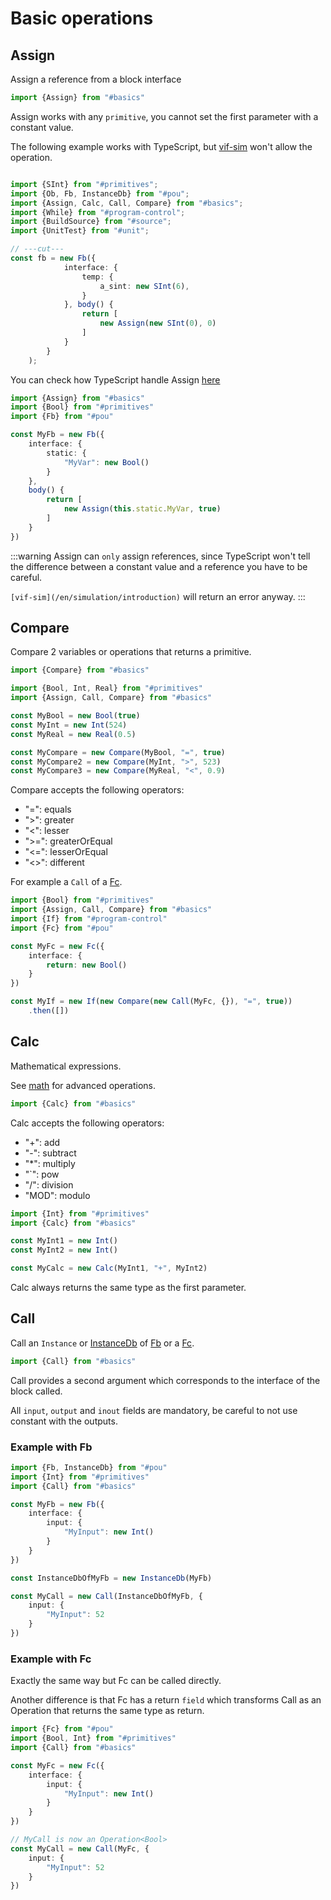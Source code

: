 ﻿---
outline: deep
---

<script setup>
import Container from "../../../components/Container.vue";
import DisplaySnippet from "../../../components/snippet/DisplaySnippet.vue";

import {SInt} from "#primitives";
import {Ob, Fb, InstanceDb} from "#pou";
import {Assign, Calc, Call, Compare} from "#basics";
import {While} from "#program-control";
import {BuildSource} from "#source";
import {UnitTest} from "#unit";


const InvalidAssign = () => {
const fb = new Fb({
            interface: {
                temp: {
                    a_sint: new SInt(6),
                }
            }, body() {
                return [
                    new Assign(new SInt(0), 0)
                ]
            }
        }
    );

    const fbInstance = new InstanceDb(fb);

    return BuildSource({
        blocks:
            {
                "Main": new Ob(
                    {
                        body() {
                            return [new Call(fbInstance, {})]
                        }
                    }
                ),
                "MyFb": fb,
                "MyFb_Instance": fbInstance
            }
    })
}

</script>

# Basic operations

## Assign

Assign a reference from a block interface

```ts twoslash
import {Assign} from "#basics"
```

Assign works with any `primitive`, you cannot set the first parameter with a constant value.

The following example works with TypeScript, but [vif-sim](/en/simulation/introduction) won't allow the operation.

```ts twoslash

import {SInt} from "#primitives";
import {Ob, Fb, InstanceDb} from "#pou";
import {Assign, Calc, Call, Compare} from "#basics";
import {While} from "#program-control";
import {BuildSource} from "#source";
import {UnitTest} from "#unit";

// ---cut---
const fb = new Fb({
            interface: {
                temp: {
                    a_sint: new SInt(6),
                }
            }, body() {
                return [
                    new Assign(new SInt(0), 0)
                ]
            }
        }
    );
```

<ClientOnly>
    <DisplaySnippet :program="InvalidAssign()"/>
</ClientOnly>

You can check how TypeScript handle Assign [here](/en/language/types/primitives#about-typescript)

```ts twoslash
import {Assign} from "#basics"
import {Bool} from "#primitives"
import {Fb} from "#pou"

const MyFb = new Fb({
    interface: {
        static: {
            "MyVar": new Bool()
        }
    },
    body() {
        return [
            new Assign(this.static.MyVar, true)
        ]
    }
})
```

:::warning
Assign can `only` assign references, since TypeScript won't tell the difference between a constant value and a
reference you have to be careful.

`[vif-sim](/en/simulation/introduction)` will return an error anyway.
:::

## Compare

Compare 2 variables or operations that returns a primitive.

```ts twoslash
import {Compare} from "#basics"
```

```ts twoslash
import {Bool, Int, Real} from "#primitives"
import {Assign, Call, Compare} from "#basics"

const MyBool = new Bool(true)
const MyInt = new Int(524)
const MyReal = new Real(0.5)

const MyCompare = new Compare(MyBool, "=", true)
const MyCompare2 = new Compare(MyInt, ">", 523)
const MyCompare3 = new Compare(MyReal, "<", 0.9)
```

Compare accepts the following operators:

- "=": equals
- ">":  greater
- "<":  lesser
- ">=":  greaterOrEqual
- "<=":  lesserOrEqual
- "<>":  different

For example a `Call` of a [Fc](/en/language/pou#Fc).

```ts twoslash
import {Bool} from "#primitives"
import {Assign, Call, Compare} from "#basics"
import {If} from "#program-control"
import {Fc} from "#pou"

const MyFc = new Fc({
    interface: {
        return: new Bool()
    }
})

const MyIf = new If(new Compare(new Call(MyFc, {}), "=", true))
    .then([])
```

## Calc

Mathematical expressions.

See [math](/en/language/operations/math) for advanced operations.

```ts twoslash
import {Calc} from "#basics"
```

Calc accepts the following operators:

- "+": add
- "-": subtract
- "*":  multiply
- "`":  pow
- "/":  division
- "MOD":  modulo

```ts twoslash
import {Int} from "#primitives"
import {Calc} from "#basics"

const MyInt1 = new Int()
const MyInt2 = new Int()

const MyCalc = new Calc(MyInt1, "+", MyInt2)
```

Calc always returns the same type as the first parameter.

## Call

Call an `Instance` or [InstanceDb](/en/language/pou#instancedb) of [Fb](/en/language/pou#fb) or a [Fc](/en/language/pou#Fc).

```ts twoslash
import {Call} from "#basics"
```

Call provides a second argument which corresponds to the interface of the block called.

All `input`, `output` and `inout` fields are mandatory, be careful to not use constant with the outputs.

### Example with Fb

```ts twoslash
import {Fb, InstanceDb} from "#pou"
import {Int} from "#primitives"
import {Call} from "#basics"

const MyFb = new Fb({
    interface: {
        input: {
            "MyInput": new Int()
        }
    }
})

const InstanceDbOfMyFb = new InstanceDb(MyFb)

const MyCall = new Call(InstanceDbOfMyFb, {
    input: {
        "MyInput": 52
    }
})
```

### Example with Fc

Exactly the same way but Fc can be called directly.

Another difference is that Fc has a return `field` which transforms Call as an Operation that returns the same type as
return.

```ts twoslash
import {Fc} from "#pou"
import {Bool, Int} from "#primitives"
import {Call} from "#basics"

const MyFc = new Fc({
    interface: {
        input: {
            "MyInput": new Int()
        }
    }
})

// MyCall is now an Operation<Bool>
const MyCall = new Call(MyFc, {
    input: {
        "MyInput": 52
    }
})
```
